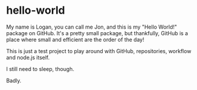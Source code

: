 # hello-world

My name is Logan, you can call me Jon, and this is my "Hello World!" package on GitHub.
It's a pretty small package, but thankfully, GitHub is a place where small and efficient are
the order of the day!

This is just a test project to play around with GitHub, repositories, workflow and node.js itself.

I still need to sleep, though.

Badly.